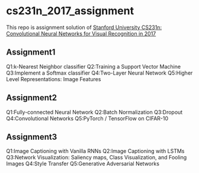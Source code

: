 # cs231n_2017_assignment
This repo is assignment solution of [Stanford University CS231n: Convolutional Neural Networks for Visual Recognition in 2017](http://cs231n.stanford.edu/2017/)
## Assignment1
Q1:k-Nearest Neighbor classifier 
Q2:Training a Support Vector Machine
Q3:Implement a Softmax classifier
Q4:Two-Layer Neural Network
Q5:Higher Level Representations: Image Features
## Assignment2
Q1:Fully-connected Neural Network
Q2:Batch Normalization
Q3:Dropout
Q4:Convolutional Networks
Q5:PyTorch / TensorFlow on CIFAR-10
## Assignment3
Q1:Image Captioning with Vanilla RNNs
Q2:Image Captioning with LSTMs
Q3:Network Visualization: Saliency maps, Class Visualization, and Fooling Images 
Q4:Style Transfer
Q5:Generative Adversarial Networks 
